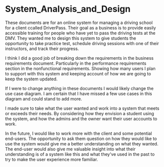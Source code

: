 # System_Analysis_and_Design
These documents are for an online system for managing a driving school for a client ccalled DriverPass. Their goal as a business is to provide easily accessible training for people who have yet to pass the driving tests at the DMV. They wanted me to design this system to give students the opportunity to take practice test, schedule driving sessions with one of their instructors, and track their progress. 

I think I did a good job of breaking down the requirements in the business requirements document. Particularly in the performance requirements section in the nonfunctional requirements. Showing how many users I plan to support with this system and keeping account of how we are going to keep the system updated.

If I were to change anything in these documents I would likely change the use case diagram. I am certain that I have missed a few use cases in this diagram and could stand to add more.

I made sure to take what the user wanted and work into a system that meets or exceeds their needs. By considering how they envision a student using the system, and how the admins and the owner want their user accounts to work.

In the future, I would like to work more with the client and some potential end-users. The opportunity to ask them question on how they would like to use the system would give me a better understanding on what they wanted. The end-user would also give me valuable insight into what their understanding is of a system like this and what they've used in the past to try to make the user experience more familiar.

